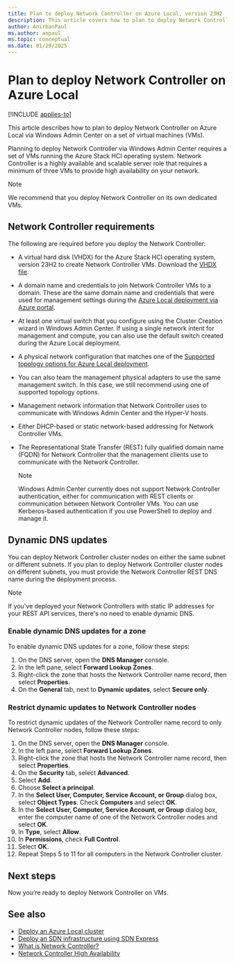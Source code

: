 ```yaml
---
title: Plan to deploy Network Controller on Azure Local, version 23H2
description: This article covers how to plan to deploy Network Controller on Azure Local via Windows Admin Center on a set of virtual machines (VMs).
author: AnirbanPaul
ms.author: anpaul
ms.topic: conceptual
ms.date: 01/29/2025
---
```


# Plan to deploy Network Controller on Azure Local

[!INCLUDE [applies-to](../includes/hci-applies-to-23h2.md)]

This article describes how to plan to deploy Network Controller on Azure Local via Windows Admin Center on a set of virtual machines (VMs).

Planning to deploy Network Controller via Windows Admin Center requires a set of VMs running the Azure Stack HCI operating system. Network Controller is a highly available and scalable server role that requires a minimum of three VMs to provide high availability on your network.

> [!NOTE]
> We recommend that you deploy Network Controller on its own dedicated VMs.

## Network Controller requirements

The following are required before you deploy the Network Controller:

- A virtual hard disk (VHDX) for the Azure Stack HCI operating system, version 23H2 to create Network Controller VMs. Download the [VHDX file](../deploy/download-23h2-software.md#download-the-software-from-the-azure-portal).
- A domain name and credentials to join Network Controller VMs to a domain. These are the same domain name and credentials that were used for management settings during the [Azure Local deployment via Azure portal]( ../deploy/deploy-via-portal.md#specify-management-settings).
- At least one virtual switch that you configure using the Cluster Creation wizard in Windows Admin Center. If using a single network intent for management and compute, you can also use the default switch created during the Azure Local deployment.
- A physical network configuration that matches one of the [Supported topology options for Azure Local deployment](../deploy/deployment-introduction.md#supported-network-topologies).
- You can also team the management physical adapters to use the same management switch. In this case, we still recommend using one of supported topology options.
- Management network information that Network Controller uses to communicate with Windows Admin Center and the Hyper-V hosts.
- Either DHCP-based or static network-based addressing for Network Controller VMs.
- The Representational State Transfer (REST) fully qualified domain name (FQDN) for Network Controller that the management clients use to communicate with the Network Controller.

   > [!NOTE]
   > Windows Admin Center currently does not support Network Controller authentication, either for communication with REST clients or communication between Network Controller VMs. You can use Kerberos-based authentication if you use PowerShell to deploy and manage it.

## Dynamic DNS updates

You can deploy Network Controller cluster nodes on either the same subnet or different subnets. If you plan to deploy Network Controller cluster nodes on different subnets, you must provide the Network Controller REST DNS name during the deployment process.

> [!NOTE]
> If you've deployed your Network Controllers with static IP addresses for your REST API services, there's no need to enable dynamic DNS.

### Enable dynamic DNS updates for a zone

To enable dynamic DNS updates for a zone, follow these steps:

1. On the DNS server, open the **DNS Manager** console.
1. In the left pane, select **Forward Lookup Zones**.
1. Right-click the zone that hosts the Network Controller name record, then select **Properties**.
1. On the **General** tab, next to **Dynamic updates**, select **Secure only**.

### Restrict dynamic updates to Network Controller nodes

To restrict dynamic updates of the Network Controller name record to only Network Controller nodes, follow these steps:

1. On the DNS server, open the **DNS Manager** console.
1. In the left pane, select **Forward Lookup Zones**.
1. Right-click the zone that hosts the Network Controller name record, then select **Properties**.
1. On the **Security** tab, select **Advanced**.
1. Select **Add**.
1. Choose **Select a principal**.
1. In the **Select User, Computer, Service Account, or Group** dialog box, select **Object Types**. Check **Computers** and select **OK**.
1. In the **Select User, Computer, Service Account, or Group** dialog box, enter the computer name of one of the Network Controller nodes and select **OK**.
1. In **Type**, select **Allow**.
1. In **Permissions**, check **Full Control**.
1. Select **OK**.
1. Repeat Steps 5 to 11 for all computers in the Network Controller cluster.

## Next steps

Now you’re ready to deploy Network Controller on VMs.

## See also

- [Deploy an Azure Local cluster](../deploy/deploy-via-portal.md)
- [Deploy an SDN infrastructure using SDN Express](../deploy/sdn-express-23h2.md)
- [What is Network Controller?](network-controller-overview.md)
- [Network Controller High Availability](/windows-server/networking/sdn/technologies/network-controller/network-controller-high-availability)
